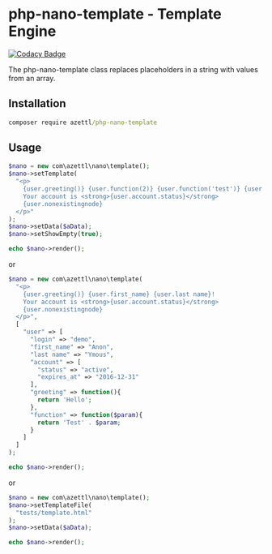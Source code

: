 # php-nano-template - Template Engine

[![Codacy Badge](https://api.codacy.com/project/badge/Grade/9505345b0cca4307a96635413af8877e)](https://www.codacy.com/app/azettl/nanoPHP?utm_source=github.com&utm_medium=referral&utm_content=azettl/nanoPHP&utm_campaign=badger)

The php-nano-template class replaces placeholders in a string with values from an array.

## Installation

```cmd
composer require azettl/php-nano-template
```

## Usage

```php
$nano = new com\azettl\nano\template();
$nano->setTemplate(
  "<p>
    {user.greeting()} {user.function(2)} {user.function('test')} {user.first_name} {user.last name}! 
    Your account is <strong>{user.account.status}</strong> 
    {user.nonexistingnode}
  </p>"
);
$nano->setData($aData);
$nano->setShowEmpty(true);

echo $nano->render(); 
```

or

```php
$nano = new com\azettl\nano\template(
  "<p>
    {user.greeting()} {user.first_name} {user.last name}! 
    Your account is <strong>{user.account.status}</strong> 
    {user.nonexistingnode}
  </p>",
  [
    "user" => [
      "login" => "demo",
      "first_name" => "Anon",
      "last name" => "Ymous",
      "account" => [
        "status" => "active",
        "expires_at" => "2016-12-31"
      ],
      "greeting" => function(){
        return 'Hello';
      },
      "function" => function($param){
        return 'Test' . $param;
      }
    ]
  ]
);

echo $nano->render(); 
```

or

```php
$nano = new com\azettl\nano\template();
$nano->setTemplateFile(
  "tests/template.html"
);
$nano->setData($aData);

echo $nano->render(); 
```